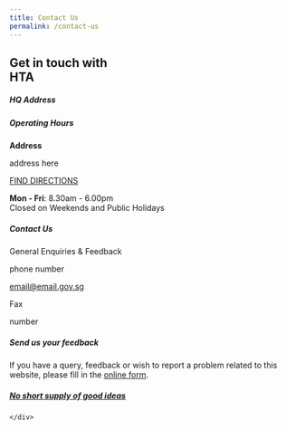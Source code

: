 ```yaml
---
title: Contact Us
permalink: /contact-us
---
```

<style>
.contactresource{
	width:100%;
}
</style>
<section class="bp-section">
    <div class="bp-container">
        <div class="row">
            <div class="col is-8">
                <h1 class="display has-text-weight-semibold">Get in touch with<br><span class="has-text-secondary">HTA</span></h1>
            </div>
        </div>
    </div>
</section>

<section class="bp-section is-small padding--bottom--lg">
    <div class="bp-container">
        <div class="row">
            <div class="col is-8">
				<div class="row is-multiline margin--bottom">
					<div class="col is-6 padding--bottom--none">
						<p></p>
						<h5 class="has-text-secondary"><b>HQ Address</b></h5>
                     </div>
                     <div class="col is-6 padding--bottom--none">
						<p></p>
						<h5 class="has-text-secondary"><b>Operating Hours</b></h5>
					 </div>
					 <div class="col is-6">
                        <div>
                            <p class="margin--top--none margin--bottom--none"><b>Address</b></p>
                            <p class="content margin--top--none">address here</p>
                            <a href="" target="_blank" class="bp-sec-button has-text-secondary">
								<div>
									<span>FIND DIRECTIONS</span>
									<i class="sgds-icon sgds-icon-arrow-right" aria-hidden="true"></i>
								</div>
                            </a>
                        </div>
                    </div>
                    <div class="col is-6">
						<div>
							<p class="margin--top--none">
								<b>Mon - Fri</b>:&nbsp;8.30am - 6.00pm<br>
								Closed on Weekends and Public Holidays
							</p>
						</div>
					</div>
				</div>
				<div class="row is-multiline margin--bottom--xl">
					<div class="col is-12 padding--bottom--none">
						<h5 class="has-text-secondary"><b>Contact Us</b></h5>
					</div>
					<div class="col is-6">
						<div>
							<p class="has-text-weight-semibold margin--top--none margin--bottom--none">General Enquiries &amp; Feedback</p>
							<p class="margin--top--none margin--bottom--none">phone number</p>
							<p class="margin--top--none margin--bottom--none">
								<a href="mailto:email@email.gov.sg ">
									<u>email@email.gov.sg </u>
								</a>
							</p>
						</div>
					</div>
					<div class="col is-6">
						<div>
							<p class="has-text-weight-semibold margin--top--none margin--bottom--none">Fax</p><p class="margin--top--none margin--bottom--none">number</p>
						</div>
					</div>
				</div>
				<div class="row is-multiline margin--bottom--lg">
                    <div class="col is-12 padding--bottom--none">
                        <h5 class="has-text-secondary has-text-weight-semibold">Send us your feedback</h5>
                    </div>
                    <div class="col is-8">
                        <p>
                            If you have a query, feedback or wish to report a problem related to this website,
                            please fill in the <a href="https://www.form.gov.sg/#!/forms/stb/5b963c488b1385000fd04b78" target="_blank"><u>online form</u></a>.
                        </p>
                    </div>
                </div>
			</div>
        </div>
    </div>
</section>

<section class="bp-section is-small">
  <div class="bp-container padding--top padding--bottom--xl contactresource">
    <div class="row is-multiline">
      <div class="col is-one-quarter-widescreen is-one-third-desktop is-half-tablet resource-card-element">
        <a href="/linkhere" target="_blank" class="is-media-card">
          <div class="media-card-plain bg-media-color-1 padding--lg">
              <h5 class="has-text-white padding--bottom--lg"><b>No short supply of good ideas</b></h5>
          </div>
        </a>
      </div>

    </div>
  </div>
</section>

